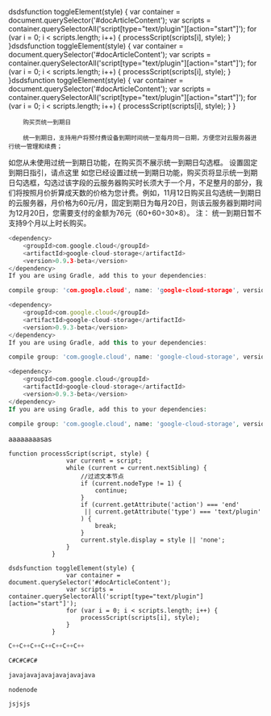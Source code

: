 dsdsfunction toggleElement(style) {
                var container = document.querySelector('#docArticleContent');
                var scripts = container.querySelectorAll('script[type="text/plugin"][action="start"]');
                for (var i = 0; i < scripts.length; i++) {
                    processScript(scripts[i], style);
                }
            }dsdsfunction toggleElement(style) {
                var container = document.querySelector('#docArticleContent');
                var scripts = container.querySelectorAll('script[type="text/plugin"][action="start"]');
                for (var i = 0; i < scripts.length; i++) {
                    processScript(scripts[i], style);
                }
            }dsdsfunction toggleElement(style) {
                var container = document.querySelector('#docArticleContent');
                var scripts = container.querySelectorAll('script[type="text/plugin"][action="start"]');
                for (var i = 0; i < scripts.length; i++) {
                    processScript(scripts[i], style);
                }
            }
	    
	    
	    购买页统一到期日

        统一到期日，支持用户将预付费设备到期时间统一至每月同一日期，方便您对云服务器进行统一管理和续费；

如您从未使用过统一到期日功能，在购买页不展示统一到期日勾选框。
设置固定到期日指引，请点这里
如您已经设置过统一到期日功能，购买页将显示统一到期日勾选框，勾选过该字段的云服务器购买时长须大于一个月，不足整月的部分，我们将按照月价折算成天数的价格为您计费。例如，11月12日购买且勾选统一到期日的云服务器，月价格为60元/月，固定到期日为每月20日，则该云服务器到期时间为12月20日，您需要支付的金额为76元（60+60÷30×8）。
注： 统一到期日暂不支持9个月以上时长购买。

<script type="text/plugin"  data-type = "code" action="start"> </script>

```c
<dependency>
    <groupId>com.google.cloud</groupId>
    <artifactId>google-cloud-storage</artifactId>
    <version>0.9.3-beta</version>
</dependency>
If you are using Gradle, add this to your dependencies:

compile group: 'com.google.cloud', name: 'google-cloud-storage', version: '0.9.3-beta'
```
```js
<dependency>
    <groupId>com.google.cloud</groupId>
    <artifactId>google-cloud-storage</artifactId>
    <version>0.9.3-beta</version>
</dependency>
If you are using Gradle, add this to your dependencies:

compile group: 'com.google.cloud', name: 'google-cloud-storage', version: '0.9.3-beta'
```
```php
<dependency>
    <groupId>com.google.cloud</groupId>
    <artifactId>google-cloud-storage</artifactId>
    <version>0.9.3-beta</version>
</dependency>
If you are using Gradle, add this to your dependencies:

compile group: 'com.google.cloud', name: 'google-cloud-storage', version: '0.9.3-beta'
```

<script type="text/plugin" action="end"></script>
<script type="text/plugin"  data-type = "code" action="start"> </script>

aaaaaaaasas
```csa
function processScript(script, style) {
				var current = script;
				while (current = current.nextSibling) {
					//过滤文本节点
					if (current.nodeType != 1) {
						continue;
					}
					if (current.getAttribute('action') === 'end' 
					 || current.getAttribute('type') === 'text/plugin'
					) {
						break;
					}
					current.style.display = style || 'none';
				}
			}

```
```dsavcsdcdasds
dsdsfunction toggleElement(style) {
				var container = document.querySelector('#docArticleContent');
				var scripts = container.querySelectorAll('script[type="text/plugin"][action="start"]');
				for (var i = 0; i < scripts.length; i++) {
					processScript(scripts[i], style);
				}
			}
```

<script type="text/plugin" action="end"></script>

<script type="text/plugin"  data-type = "code" action="start"> </script>

```C++
C++C++C++C++C++C++C++
```
```C#
C#C#C#C#
```
```java
javajavajavajavajavajava
```
```node
nodenode
```
```js
jsjsjs
```

<script type="text/plugin" action="end"></script>

